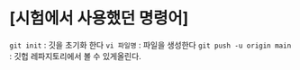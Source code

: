 # [시험에서 사용했던 명령어]
`git init` : 깃을 초기화 한다
`vi 파일명` : 파일을 생성한다
`git push -u origin main` : 깃헙 레파지토리에서 볼 수 있게올린다.
